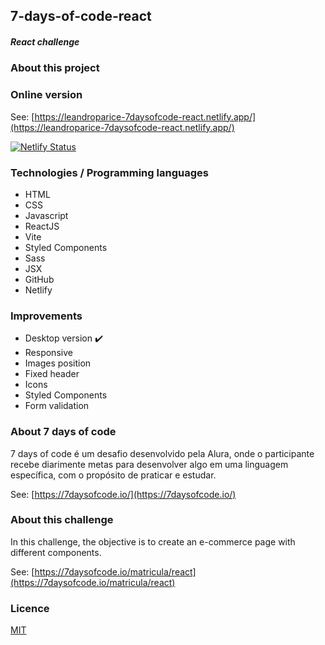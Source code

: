 ## 7-days-of-code-react

##### React challenge

### About this project

### Online version

See: [https://leandroparice-7daysofcode-react.netlify.app/](https://leandroparice-7daysofcode-react.netlify.app/)

[![Netlify Status](https://api.netlify.com/api/v1/badges/37824125-6849-47c4-a53b-093c1b8047ff/deploy-status)](https://app.netlify.com/sites/leandroparice-7daysofcode-react/deploys)

### Technologies / Programming languages

- HTML
- CSS
- Javascript
- ReactJS
- Vite
- Styled Components
- Sass
- JSX
- GitHub
- Netlify

### Improvements

- Desktop version ✔️
- Responsive
- Images position
- Fixed header
- Icons
- Styled Components
- Form validation

### About 7 days of code

7 days of code é um desafio desenvolvido pela Alura, onde o participante recebe diarimente metas para desenvolver algo em uma linguagem específica, com o propósito de praticar e estudar.

See: [https://7daysofcode.io/](https://7daysofcode.io/)

### About this challenge

In this challenge, the objective is to create an e-commerce page with different components.

See: [https://7daysofcode.io/matricula/react](https://7daysofcode.io/matricula/react)

### Licence

[MIT](https://choosealicense.com/licenses/mit/)
